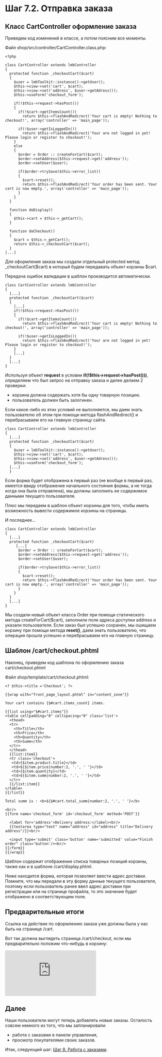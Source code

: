# Шаг 7.2. Отправка заказа
## Класс CartController оформление заказа
Приведем код изменений в классе, а потом поясним все моменты.

Файл shop/src/controller/CartController.class.php:

    <?php
 
    class CartController extends lmbController
    {
      protected function _checkoutCart($cart)
      {
        $user = lmbToolkit::instance()->getUser();
        $this->view->set('cart', $cart);
        $this->view->set('address', $user->getAdress());
        $this->useForm('checkout_form');    
 
        if(!$this->request->hasPost())
        {
          if(!$cart->getItemsCount())
            return $this->flashAndRedirect('Your cart is empty! Nothing to checkout!', array('controller' => 'main_page'));
 
          if(!$user->getIsLoggedIn())
            return $this->flashAndRedirect('Your are not logged in yet! Please login or register to checkout!');
        }
        else
        {      
          $order = Order :: createForCart($cart);
          $order->setAddress($this->request->get('address'));
          $order->setUser($user);
 
          if($order->trySave($this->error_list))
          {
            $cart->reset();
            return $this->flashAndRedirect('Your order has been sent. Your cart is now empty.', array('controller' => 'main_page'));
          }            
        }
      }
 
      function doDisplay()
      {
        $this->cart = $this->_getCart();
      }
 
      function doCheckout()
      {
        $cart = $this->_getCart();
        return $this->_checkoutCart($cart);
      }
    [...]

Для оформления заказа мы создали отдельный protected метод _checkoutCart($cart) в который будем передавать объект корзины $cart.

Передача ошибок валидации в шаблон производится автоматически.

    class CartController extends lmbController
    {
      [...]
      protected function _checkoutCart($cart)
      {
        [...]
        if(!$this->request->hasPost())
        {
          if(!$cart->getItemsCount())
            return $this->flashAndRedirect('Your cart is empty! Nothing to checkout!', array('controller' => 'main_page'));
 
          if(!$user->getIsLoggedIn())
            return $this->flashAndRedirect('Your are not logged in yet! Please login or register to checkout!');
        }
        [...]
      }
      [...]
    }

Используя объект **request** в условии **if(!$this→request→hasPost()))**, определяем что был запрос на отправку заказа и далее делаем 2 проверки:

* корзина должна содержать хотя бы одну товарную позицию.
* пользователь должен быть залогинен.

Если какое-либо из этих условий не выполняется, мы даем знать пользователю об этом при помощи метода flashAndRedirect() и перебрасываем его на главную страницу сайта.

    class CartController extends lmbController
    {
      [...]
      protected function _checkoutCart($cart)
      {
        $user = lmbToolkit::instance()->getUser();
        $this->view->set('cart', $cart);
        $this->view->set('address', $user->getAdress());
        $this->useForm('checkout_form');    
      [...]
      }

Если форма будет отображена в первый раз (не вообще в первый раз, имеется ввиду отображение начального состояния формы, а не тогда когда она была отправлена), мы должны заполнить ее содержимое данными текущего пользователя.

Плюс мы передаем в шаблон объект корзины для того, чтобы иметь возможность вывести содержимое корзины на страницы.

И последнее…

    class CartController extends lmbController
    {
      [...]
      protected function _checkoutCart($cart)
         [...]
          $order = Order :: createForCart($cart);
          $order->setAddress($this->request->get('address'));
          $order->setUser($user);
 
          if($order->trySave($this->error_list))
          {
            $cart->reset();
            return $this->flashAndRedirect('Your order has been sent. Your cart is now empty.', array('controller' => 'main_page'));
          }            
        }
      }
      [...]
    }

Мы создали новый объект класса Order при помощи статического метода createForCart($cart), заполнили поле адреса доступки address и указали пользователя. Если заказ был успешно сохранен, мы ошищаем корзину при помощи метода **reset()**, даем знать пользователю, что операция прошла успешно и перебрасываем его на главную страницу.

## Шаблон /cart/checkout.phtml
Наконец, приведем код шаблона по оформлению заказа cart/checkout.phtml

Файл shop/template/cart/checkout.phtml:

    <? $this->title ='Checkout'; ?>
 
    {{wrap with="front_page_layout.phtml" in="content_zone"}}
 
    Your cart contains {$#cart.items_count} items.
 
    {{list using="$#cart.items"}}
    <table cellpadding="0" cellspacing="0" class='list'>
      <thead>
      <tr>
        <th>Title</th>
        <th>Price</th>
        <th>Quantity</th>
        <th>Summ</th>
      </tr>
      </thead>
      {{list:item}}
      <tr class='checkout'>
       <td>{$item.product.title}</td>
       <td>${$item.price|number:2, '.', ' '}</td>
       <td>{$item.quantity}</td>
       <td>${$item.summ|number:2, '.', ' '}</td>
      </tr>
      {{/list:item}}
    </table>
    {{/list}}
 
    Total summ is : <b>${$#cart.total_summ|number:2, '.', ' '}</b>
 
    <br/>
    {{form name='checkout_form' id='checkout_form' method='POST'}}
 
      <label for='address'>Delivery address:</label><br/>
      {{textarea type="text" name="address" id="address" title="Delivery address"/}}<br/>
 
      <input type='submit' class='button' name='submitted' value="Finish order" class='button'/><br/>
    {{/form}}
    {{/wrap}}

Шаблон содержит отображение списка товарных позиций корзины, также как и в шаблоне /cart/display.phtml.

Ниже находится форма, которая позволяет ввести адрес доставки. Помните, что мы передали в эту форму данные текущего пользователя, поэтому если пользователь ранее ввел адрес доставки при регистрации или на странице профайла, то это значение будет отображено в соответствующем поле.

## Предварительные итоги
Ссылка на действие по оформлению заказа уже должны была у нас быть на странице /cart.

Вот так должна выглядеть страница /cart/checkout, если мы предварительно положим что-нибудь в корзину:

![Alt-checkout](http://wiki.limb-project.com/2011.1/lib/exe/fetch.php?cache=&media=limb3:ru:tutorials:shop:checkout.png)

## Далее
Наши пользователи могут теперь добавлять новые заказы. Осталость совсем немного из того, что мы запланировали:

* работа с заказами в панели управления,
* просмотр покупателями своих заказов.

Итак, следующий шаг: [Шаг 8. Работа с заказами](./step8.md).
